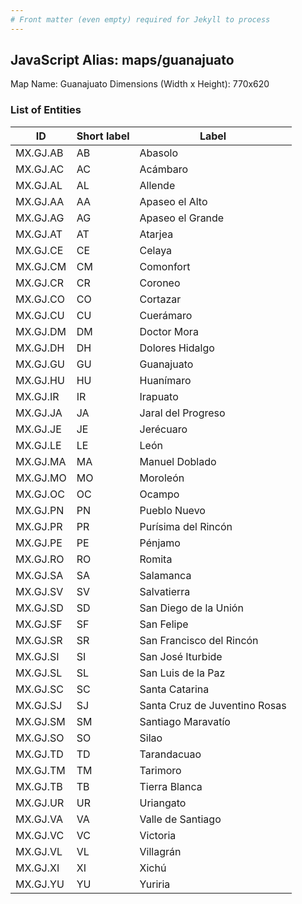 ```yaml
---
# Front matter (even empty) required for Jekyll to process
---
```


## JavaScript Alias: maps/guanajuato

Map Name: Guanajuato
Dimensions (Width x Height): 770x620





### List of Entities

ID | Short label | Label
---|---|---|
MX.GJ.AB|AB|Abasolo
MX.GJ.AC|AC|Acámbaro
MX.GJ.AL|AL|Allende
MX.GJ.AA|AA|Apaseo el Alto
MX.GJ.AG|AG|Apaseo el Grande
MX.GJ.AT|AT|Atarjea
MX.GJ.CE|CE|Celaya
MX.GJ.CM|CM|Comonfort
MX.GJ.CR|CR|Coroneo
MX.GJ.CO|CO|Cortazar
MX.GJ.CU|CU|Cuerámaro
MX.GJ.DM|DM|Doctor Mora
MX.GJ.DH|DH|Dolores Hidalgo
MX.GJ.GU|GU|Guanajuato
MX.GJ.HU|HU|Huanímaro
MX.GJ.IR|IR|Irapuato
MX.GJ.JA|JA|Jaral del Progreso
MX.GJ.JE|JE|Jerécuaro
MX.GJ.LE|LE|León
MX.GJ.MA|MA|Manuel Doblado
MX.GJ.MO|MO|Moroleón
MX.GJ.OC|OC|Ocampo
MX.GJ.PN|PN|Pueblo Nuevo
MX.GJ.PR|PR|Purísima del Rincón
MX.GJ.PE|PE|Pénjamo
MX.GJ.RO|RO|Romita
MX.GJ.SA|SA|Salamanca
MX.GJ.SV|SV|Salvatierra
MX.GJ.SD|SD|San Diego de la Unión
MX.GJ.SF|SF|San Felipe
MX.GJ.SR|SR|San Francisco del Rincón
MX.GJ.SI|SI|San José Iturbide
MX.GJ.SL|SL|San Luis de la Paz
MX.GJ.SC|SC|Santa Catarina
MX.GJ.SJ|SJ|Santa Cruz de Juventino Rosas
MX.GJ.SM|SM|Santiago Maravatío
MX.GJ.SO|SO|Silao
MX.GJ.TD|TD|Tarandacuao
MX.GJ.TM|TM|Tarimoro
MX.GJ.TB|TB|Tierra Blanca
MX.GJ.UR|UR|Uriangato
MX.GJ.VA|VA|Valle de Santiago
MX.GJ.VC|VC|Victoria
MX.GJ.VL|VL|Villagrán
MX.GJ.XI|XI|Xichú
MX.GJ.YU|YU|Yuriria

